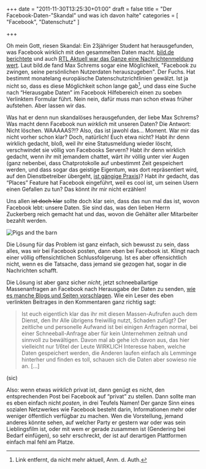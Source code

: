 +++
date = "2011-11-30T13:25:30+01:00"
draft = false
title = "Der Facebook-Daten-\"Skandal\" und was ich davon halte"
categories = [ "Facebook", "Datenschutz" ]

+++

Oh mein Gott, riesen Skandal: Ein 23jähriger Student hat herausgefunden, was Facebook wirklich mit den gesammelten Daten macht. [bild.de berichtete](http://www.bild.de/digital/internet/facebook/student-deckt-auf-was-wirklich-mit-den-daten-passiert-20203562.bild.html) und auch [RTL Aktuell war das Ganze eine Nachrichtenmeldung wert](http://www.rtl.de/cms/news/rtl-aktuell/wie-holt-man-sich-seine-facebook-daten-1a93d-51ca-76-881716.html). Laut bild.de fand Max Schrems sogar eine Möglichkeit, "Facebook zu zwingen, seine persönlichen Nutzerdaten herauszugeben". Der Fuchs. Hat bestimmt monatelang europäische Datenschutzrichtlinien gewälzt. Ist ja nicht so, dass es diese Möglichkeit schon lange gab[^linkentfernt], und dass eine Suche nach “Herausgabe Daten” im Facebook Hilfebereich einen zu soeben Verlinktem Formular führt. Nein nein, dafür muss man schon etwas früher aufstehen. Aber lassen wir das.

<!--more-->

Was hat er denn nun skandalöses herausgefunden, der liebe Max Schrems? Was macht denn Facebook nun *wirklich* mit unseren Daten? Die Antwort: Nicht löschen. WAAAAAS?!? Also, das ist jawohl das… Moment. War mir das nicht vorher schon klar? Doch, natürlich! Euch etwa nicht? Habt ihr denn wirklich gedacht, bloß, weil ihr eine Statusmeldung wieder löscht, verschwindet sie völlig von Facebooks Servern? Habt ihr denn wirklich gedacht, wenn ihr mit jemandem chattet, wärt ihr völlig unter vier Augen (ganz nebenbei, dass Chatprotokolle auf unbestimmt Zeit gespeichert werden, und dass sogar das geistige Eigentum, was dort repräsentiert wird, auf den Dienstbetreiber übergeht, [ist gängige Praxis](http://www.mynethome.de/2005/03/20/nutzer-haben-keine-rechte/?postid=176))? Habt ihr gedacht, das “Places” Feature hat Facebook eingeführt, weil es cool ist, um seinen Usern einen Gefallen zu tun? Das könnt ihr mir nicht erzählen!

Uns allen ~~ist doch klar~~ sollte doch klar sein, dass das nun mal das ist, wovon Facebook lebt: unsere Daten. Sie sind das, was den lieben Herrn Zuckerberg reich gemacht hat und das, wovon die Gehälter aller Mitarbeiter bezahlt werden.

![Pigs and the barn](/images/pigsandthebarn.jpg)

Die Lösung für das Problem ist ganz einfach, sich bewusst zu sein, dass alles, was wir bei Facebook posten, dann eben bei Facebook ist. Klingt nach einer völlig offensichtlichen Schlussfolgerung. Ist es aber offensichtlich nicht, wenn es die Tatsache, dass jemand sie gezogen hat, sogar in die Nachrichten schafft.

Die Lösung ist aber ganz sicher *nicht*, jetzt schneeballartige Massenanfragen an Facebook nach Herausgabe der Daten zu senden, [wie es manche Blogs und Seiten vorschlagen](http://www.mimikama.at/facebook-tipps-und-tricks/verlange-deine-daten-von-facebook/). Wie ein Leser des eben verlinkten Beitrages in den Kommentaren ganz richtig sagt:

>Ist euch eigentlich klar das ihr mit diesen Massen-Aufrufen auch dem Dienst, den Ihr Alle übrigens freiwillig nutzt, Schaden zufügt? Der zeitliche und personelle Aufwand ist bei einigen Anfragen normal, bei einer Schneeball-Anfrage aber für kein Unternehmen zeitnah und sinnvoll zu bewältigen. Davon mal ab gehe ich davon aus, das hier vielleicht nur 1/6tel der Leute WIRKLICH Interesse haben, welche Daten gespeichert werden, die Anderen laufen einfach als Lemminge hinterher und finden es toll, schauen sich die Daten aber sowieso nie an. […]

(sic)

Also: wenn etwas *wirklich* privat ist, dann genügt es nicht, den entsprechenden Post bei Facebook auf “privat” zu stellen. Dann sollte man es eben einfach nicht *posten*, in drei Teufels Namen! Der ganze Sinn eines sozialen Netzwerkes wie Facebook besteht darin, Informationen mehr oder weniger öffentlich verfügbar zu machen. Wen die Vorstellung, jemand anderes könnte sehen, auf welcher Party er gestern war oder was sein Lieblingsfilm ist, oder mit wem er gerade zusammen ist (Gendering bei Bedarf einfügen), so sehr erschreckt, der ist auf derartigen Plattformen einfach mal fehl am Platze.

[^linkentfernt]: Link entfernt, da nicht mehr aktuell, Anm. d. Auth.
